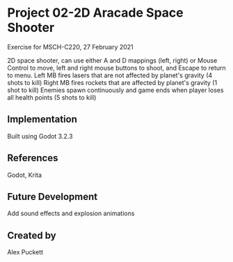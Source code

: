 # Project 02-2D Aracade Space Shooter
Exercise for MSCH-C220, 27 February 2021

2D space shooter, can use either A and D mappings (left, right) or Mouse Control to move, left and right mouse buttons to shoot, and Escape to return to menu.
Left MB fires lasers that are not affected by planet's gravity (4 shots to kill)
Right MB fires rockets that are affected by planet's gravity (1 shot to kill)
Enemies spawn continuously and game ends when player loses all health points (5 shots to kill)

## Implementation
Built using Godot 3.2.3

## References
Godot, Krita 

## Future Development
Add sound effects and explosion animations

## Created by 
Alex Puckett

